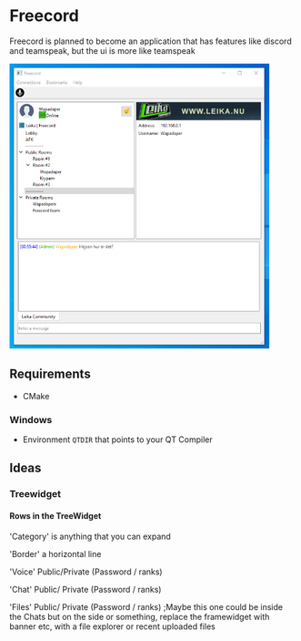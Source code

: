 # Freecord
Freecord is planned to become an application that has features like discord and teamspeak, but the ui is more like teamspeak

<img src="https://github.com/cake1338/Freecord/blob/main/screenshots/Freecord_2023-03-21.png" height="500"><br>

## Requirements

- CMake

### Windows
- Environment `QTDIR` that points to your QT Compiler


## Ideas

### Treewidget

#### Rows in the TreeWidget

'Category' is anything that you can expand

'Border' a horizontal line

'Voice' Public/Private (Password / ranks)

'Chat' Public/ Private (Password / ranks)

'Files' Public/ Private (Password / ranks) ;Maybe this one could be inside the Chats but on the side or something, replace the framewidget with banner etc, with a file explorer or recent uploaded files
